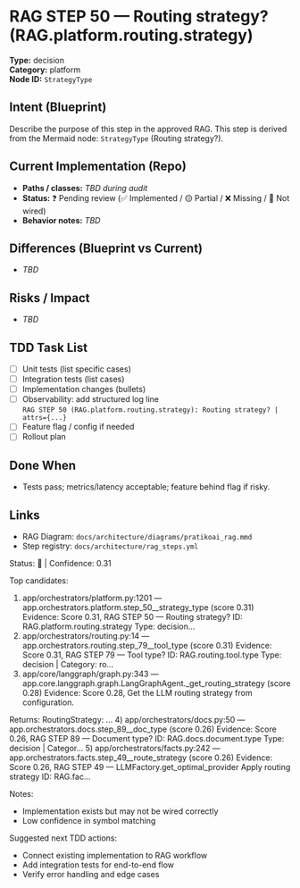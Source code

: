 # RAG STEP 50 — Routing strategy? (RAG.platform.routing.strategy)

**Type:** decision  
**Category:** platform  
**Node ID:** `StrategyType`

## Intent (Blueprint)
Describe the purpose of this step in the approved RAG. This step is derived from the Mermaid node: `StrategyType` (Routing strategy?).

## Current Implementation (Repo)
- **Paths / classes:** _TBD during audit_
- **Status:** ❓ Pending review (✅ Implemented / 🟡 Partial / ❌ Missing / 🔌 Not wired)
- **Behavior notes:** _TBD_

## Differences (Blueprint vs Current)
- _TBD_

## Risks / Impact
- _TBD_

## TDD Task List
- [ ] Unit tests (list specific cases)
- [ ] Integration tests (list cases)
- [ ] Implementation changes (bullets)
- [ ] Observability: add structured log line  
  `RAG STEP 50 (RAG.platform.routing.strategy): Routing strategy? | attrs={...}`
- [ ] Feature flag / config if needed
- [ ] Rollout plan

## Done When
- Tests pass; metrics/latency acceptable; feature behind flag if risky.

## Links
- RAG Diagram: `docs/architecture/diagrams/pratikoai_rag.mmd`
- Step registry: `docs/architecture/rag_steps.yml`


<!-- AUTO-AUDIT:BEGIN -->
Status: 🔌  |  Confidence: 0.31

Top candidates:
1) app/orchestrators/platform.py:1201 — app.orchestrators.platform.step_50__strategy_type (score 0.31)
   Evidence: Score 0.31, RAG STEP 50 — Routing strategy?
ID: RAG.platform.routing.strategy
Type: decision...
2) app/orchestrators/routing.py:14 — app.orchestrators.routing.step_79__tool_type (score 0.31)
   Evidence: Score 0.31, RAG STEP 79 — Tool type?
ID: RAG.routing.tool.type
Type: decision | Category: ro...
3) app/core/langgraph/graph.py:343 — app.core.langgraph.graph.LangGraphAgent._get_routing_strategy (score 0.28)
   Evidence: Score 0.28, Get the LLM routing strategy from configuration.

Returns:
    RoutingStrategy: ...
4) app/orchestrators/docs.py:50 — app.orchestrators.docs.step_89__doc_type (score 0.26)
   Evidence: Score 0.26, RAG STEP 89 — Document type?
ID: RAG.docs.document.type
Type: decision | Categor...
5) app/orchestrators/facts.py:242 — app.orchestrators.facts.step_49__route_strategy (score 0.26)
   Evidence: Score 0.26, RAG STEP 49 — LLMFactory.get_optimal_provider Apply routing strategy
ID: RAG.fac...

Notes:
- Implementation exists but may not be wired correctly
- Low confidence in symbol matching

Suggested next TDD actions:
- Connect existing implementation to RAG workflow
- Add integration tests for end-to-end flow
- Verify error handling and edge cases
<!-- AUTO-AUDIT:END -->